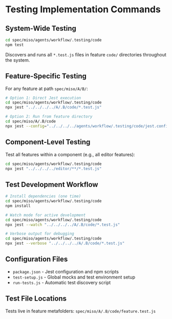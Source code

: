 # Testing Implementation Commands

## System-Wide Testing
```bash
cd spec/miso/agents/workflow/.testing/code
npm test
```
Discovers and runs all `*.test.js` files in feature `code/` directories throughout the system.

## Feature-Specific Testing
For any feature at path `spec/miso/A/B/`:

```bash
# Option 1: Direct Jest execution
cd spec/miso/agents/workflow/.testing/code
npx jest "../../../../A/.B/code/*.test.js"

# Option 2: Run from feature directory
cd spec/miso/A/.B/code
npx jest --config="../../../../agents/workflow/.testing/code/jest.config.js" *.test.js
```

## Component-Level Testing
Test all features within a component (e.g., all editor features):

```bash
cd spec/miso/agents/workflow/.testing/code
npx jest "../../../../editor/**/*.test.js"
```

## Test Development Workflow
```bash
# Install dependencies (one time)
cd spec/miso/agents/workflow/.testing/code
npm install

# Watch mode for active development
cd spec/miso/agents/workflow/.testing/code
npx jest --watch "../../../../A/.B/code/*.test.js"

# Verbose output for debugging
cd spec/miso/agents/workflow/.testing/code
npx jest --verbose "../../../../A/.B/code/*.test.js"
```

## Configuration Files
- `package.json` - Jest configuration and npm scripts
- `test-setup.js` - Global mocks and test environment setup
- `run-tests.js` - Automatic test discovery script

## Test File Locations
Tests live in feature metafolders: `spec/miso/A/.B/code/feature.test.js`